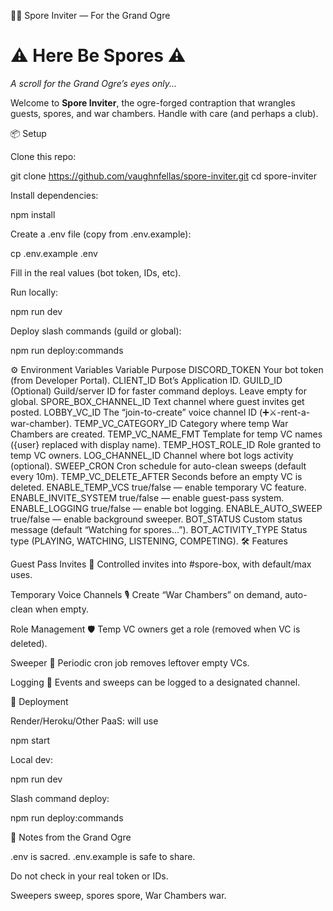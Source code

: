 🧙‍♂️ Spore Inviter — For the Grand Ogre
# ⚠️ Here Be Spores ⚠️  
*A scroll for the Grand Ogre’s eyes only...*

Welcome to **Spore Inviter**, the ogre-forged contraption that wrangles guests, spores, and war chambers. Handle with care (and perhaps a club).

📦 Setup

Clone this repo:

git clone https://github.com/vaughnfellas/spore-inviter.git
cd spore-inviter


Install dependencies:

npm install


Create a .env file (copy from .env.example):

cp .env.example .env


Fill in the real values (bot token, IDs, etc).

Run locally:

npm run dev


Deploy slash commands (guild or global):

npm run deploy:commands

⚙️ Environment Variables
Variable	Purpose
DISCORD_TOKEN	Your bot token (from Developer Portal).
CLIENT_ID	Bot’s Application ID.
GUILD_ID	(Optional) Guild/server ID for faster command deploys. Leave empty for global.
SPORE_BOX_CHANNEL_ID	Text channel where guest invites get posted.
LOBBY_VC_ID	The “join-to-create” voice channel ID (➕⚔️-rent-a-war-chamber).
TEMP_VC_CATEGORY_ID	Category where temp War Chambers are created.
TEMP_VC_NAME_FMT	Template for temp VC names ({user} replaced with display name).
TEMP_HOST_ROLE_ID	Role granted to temp VC owners.
LOG_CHANNEL_ID	Channel where bot logs activity (optional).
SWEEP_CRON	Cron schedule for auto-clean sweeps (default every 10m).
TEMP_VC_DELETE_AFTER	Seconds before an empty VC is deleted.
ENABLE_TEMP_VCS	true/false — enable temporary VC feature.
ENABLE_INVITE_SYSTEM	true/false — enable guest-pass system.
ENABLE_LOGGING	true/false — enable bot logging.
ENABLE_AUTO_SWEEP	true/false — enable background sweeper.
BOT_STATUS	Custom status message (default “Watching for spores...”).
BOT_ACTIVITY_TYPE	Status type (PLAYING, WATCHING, LISTENING, COMPETING).
🛠 Features

Guest Pass Invites 🪪
Controlled invites into #spore-box, with default/max uses.

Temporary Voice Channels 🎙
Create “War Chambers” on demand, auto-clean when empty.

Role Management 🛡
Temp VC owners get a role (removed when VC is deleted).

Sweeper 🧹
Periodic cron job removes leftover empty VCs.

Logging 📜
Events and sweeps can be logged to a designated channel.

🚀 Deployment

Render/Heroku/Other PaaS: will use

npm start


Local dev:

npm run dev


Slash command deploy:

npm run deploy:commands

🐾 Notes from the Grand Ogre

.env is sacred. .env.example is safe to share.

Do not check in your real token or IDs.

Sweepers sweep, spores spore, War Chambers war.